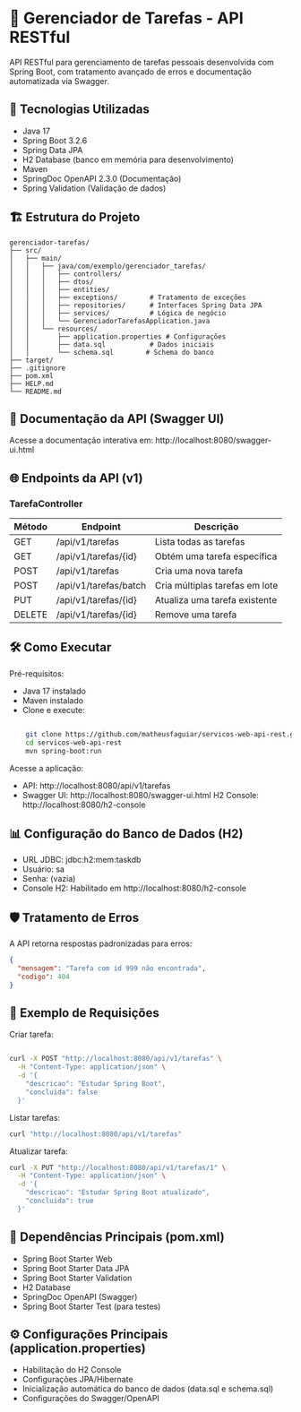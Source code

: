 # 📝 Gerenciador de Tarefas - API RESTful

API RESTful para gerenciamento de tarefas pessoais desenvolvida com Spring Boot, com tratamento avançado de erros e documentação automatizada via Swagger.


## 🚀 Tecnologias Utilizadas
- Java 17
- Spring Boot 3.2.6
- Spring Data JPA
- H2 Database (banco em memória para desenvolvimento)
- Maven
- SpringDoc OpenAPI 2.3.0 (Documentação)
- Spring Validation (Validação de dados)


## 🏗️ Estrutura do Projeto
```
gerenciador-tarefas/
├── src/
│   ├── main/
│   │   ├── java/com/exemplo/gerenciador_tarefas/
│   │   │   ├── controllers/       
│   │   │   ├── dtos/             
│   │   │   ├── entities/         
│   │   │   ├── exceptions/        # Tratamento de exceções
│   │   │   ├── repositories/      # Interfaces Spring Data JPA
│   │   │   ├── services/          # Lógica de negócio
│   │   │   └── GerenciadorTarefasApplication.java
│   │   └── resources/
│   │       ├── application.properties # Configurações
│   │       ├── data.sql           # Dados iniciais
│   │       └── schema.sql        # Schema do banco
├── target/
├── .gitignore
├── pom.xml
├── HELP.md
└── README.md
```

## 📡 Documentação da API (Swagger UI)

Acesse a documentação interativa em:
http://localhost:8080/swagger-ui.html


## 🌐 Endpoints da API (v1)

### TarefaController
|Método	  |Endpoint	   |Descrição |
|---------|------------|----------|
GET |	/api/v1/tarefas	| Lista todas as tarefas
GET	|/api/v1/tarefas/{id}	| Obtém uma tarefa específica
POST |	/api/v1/tarefas	| Cria uma nova tarefa
POST |	/api/v1/tarefas/batch|	Cria múltiplas tarefas em lote
PUT	| /api/v1/tarefas/{id}	| Atualiza uma tarefa existente
DELETE	| /api/v1/tarefas/{id}	| Remove uma tarefa


## 🛠️ Como Executar
Pré-requisitos:
- Java 17 instalado
- Maven instalado
- Clone e execute:
```bash

    git clone https://github.com/matheusfaguiar/servicos-web-api-rest.git
    cd servicos-web-api-rest
    mvn spring-boot:run
```
Acesse a aplicação:
- API: http://localhost:8080/api/v1/tarefas
- Swagger UI: http://localhost:8080/swagger-ui.html
 H2 Console: http://localhost:8080/h2-console

## 📊 Configuração do Banco de Dados (H2)
- URL JDBC: jdbc:h2:mem:taskdb
- Usuário: sa
- Senha: (vazia)
- Console H2: Habilitado em http://localhost:8080/h2-console


## 🛡️ Tratamento de Erros

A API retorna respostas padronizadas para erros:
```json
{
  "mensagem": "Tarefa com id 999 não encontrada",
  "codigo": 404
}
```


## 📌 Exemplo de Requisições

Criar tarefa:
```bash

curl -X POST "http://localhost:8080/api/v1/tarefas" \
  -H "Content-Type: application/json" \
  -d '{
    "descricao": "Estudar Spring Boot",
    "concluida": false
  }'
```
Listar tarefas:

```bash
curl "http://localhost:8080/api/v1/tarefas"
```

Atualizar tarefa:
```bash
curl -X PUT "http://localhost:8080/api/v1/tarefas/1" \
  -H "Content-Type: application/json" \
  -d '{
    "descricao": "Estudar Spring Boot atualizado",
    "concluida": true
  }'
```


## 🔧 Dependências Principais (pom.xml)
- Spring Boot Starter Web
- Spring Boot Starter Data JPA
- Spring Boot Starter Validation
- H2 Database
- SpringDoc OpenAPI (Swagger)
- Spring Boot Starter Test (para testes)
  

## ⚙️ Configurações Principais (application.properties)
- Habilitação do H2 Console
- Configurações JPA/Hibernate
- Inicialização automática do banco de dados (data.sql e schema.sql)
- Configurações do Swagger/OpenAPI
